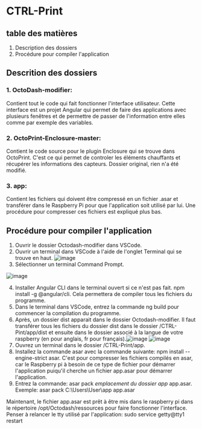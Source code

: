# CTRL-Print

## table des matières
1. Description des dossiers
2. Procédure pour compiler l'application

## Descrition des dossiers

### 1. OctoDash-modifier:
Contient tout le code qui fait fonctionner l'interface utilisateur. Cette interface est un projet Angular qui permet de faire des applications avec plusieurs fenêtres et de permettre de passer de l'information entre elles comme par exemple des variables.
### 2. OctoPrint-Enclosure-master:
Contient le code source pour le plugin Enclosure qui se trouve dans OctoPrint. C'est ce qui permet de controler les éléments chauffants et récupérer les informations des capteurs. Dossier original, rien n'a été modifié.
### 3. app:
Contient les fichiers qui doivent être compressé en un fichier .asar et transférer dans le Raspberry Pi pour que l'application soit utilisé par lui. Une procédure pour compresser ces fichiers est expliqué plus bas.

## Procédure pour compiler l'application
1. Ouvrir le dossier Octodash-modifier dans VSCode.
2. Ouvrir un terminal dans VSCode à l'aide de l'onglet Terminal qui se trouve en haut. ![image](https://user-images.githubusercontent.com/89463135/229137042-135e6e43-b1c0-4829-9986-2d3fffe35966.png)
3. Sélectionner un terminal Command Prompt.

![image](https://user-images.githubusercontent.com/89463135/231256327-3badfb79-d2f7-4729-8b94-6c23c44e78c8.png)

4. Installer Angular CLI dans le terminal ouvert si ce n'est pas fait. npm install -g @angular/cli. Cela permettera de compiler tous les fichiers du programme.
5. Dans le terminal dans VSCode, entrez la commande ng build pour commencer la compilation du programme.
6. Après, un dossier dist apparait dans le dossier Octodash-modifier. Il faut transférer tous les fichiers du dossier dist dans le dossier /CTRL-Pint/app/dist et ensuite dans le dossier associé à la langue de votre raspberry (en pour anglais, fr pour français).![image](https://user-images.githubusercontent.com/89463135/229141267-49f951ae-d31a-4668-bbdd-5c8941d70087.png)  ![image](https://user-images.githubusercontent.com/89463135/229146206-f04cc97f-9d2d-4216-9a31-42091a0e106b.png)
7. Ouvrez un terminal dans le dossier /CTRL-Print/app.
8. Installez la commande asar avec la commande suivante: npm install --engine-strict asar. C'est pour compresser les fichiers compilés en asar, car le Raspberry pi à besoin de ce type de fichier pour démarrer l'application puiqu'il cherche un fichier app.asar pour démarrer l'application.
9. Entrez la commande: asar pack *emplacement du dossier app* app.asar. Exemple: asar pack C:\Users\User\app app.asar

Maintenant, le fichier app.asar est prêt à être mis dans le raspberry pi dans le répertoire /opt/Octodash/ressources pour faire fonctionner l'interface. Penser à relancer le tty utilisé par l'application: sudo service getty@tty1 restart
